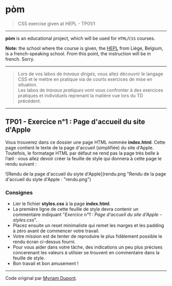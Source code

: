 # pòm

> CSS exercise given at HEPL - TP01/1

* * *

**pòm** is an educational project, which will be used for `HTML`/`CSS` courses.

**Note:** the school where the course is given, the [HEPL](http://www.provincedeliege.be/hauteecole) from Liège, Belgium, is a french-speaking school. From this point, the instruction will be in french. Sorry.

* * *

> Lors de vos labos de *travaux dirigés*, vous allez découvrir le langage CSS et le mettre en pratique via de courts exercices de mise en situation.  
> Les labos de *travaux pratiques* vont vous confronter à des exercices pratiques et individuels reprenant la matière vue lors du TD précédent.

* * *

## TP01 - Exercice n°1 : Page d'accueil du site d'Apple

Vous trouverez dans ce dossier une page HTML nommée **index.html**. Cette page contient le texte de la page d'accueil (simplifiée) du site d'Apple.  
Toutefois, le formatage HTML par défaut ne rend pas la page très belle à l’œil : vous allez devoir créer la feuille de style qui donnera à cette page le rendu suivant&nbsp;:

![Rendu de la page d'accueil du siyte d'Apple](rendu.png "Rendu de la page d'accueil du siyte d'Apple : "rendu.png")

### Consignes

* Lier le fichier **styles.css** à la page **index.html**.
* La première ligne de cette feuille de style devra contenir un commentaire indiquant "*Exercice n°1 : Page d'accueil du site d'Apple - styles.css*".
* Placez ensuite un reset minimaliste qui remet les marges et les padding à zéro avant de commencer votre travail.
* Votre mission est de tenter de reproduire le plus fidèlement possible le rendu écran ci-dessus fourni.
* Pour vous aider dans votre tâche, des indications un peu plus précises concerenant les valeurs à utilsier se trouvent en commentaire dans la feuille de style.
* Bon travail et bon amusement&nbsp;!

* * *

Code original par [Myriam Dupont](https://github.com/myriamdupont).
